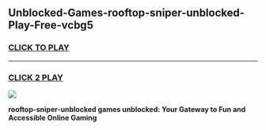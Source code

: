 
## Unblocked-Games-rooftop-sniper-unblocked-Play-Free-vcbg5
<h3>
<a href="https://premium76.site?title=rooftop-sniper-unblocked&ref=17A">CLICK TO PLAY</a></h3>
<hr>

<h3>
<a href="https://premium76.site?title=rooftop-sniper-unblocked&ref=17A">CLICK 2 PLAY</a>
  
</h3>

<a href="https://premium76.site?title=rooftop-sniper-unblocked&ref=17A"><img src="https://clearcache.store/games.png"></a>


**rooftop-sniper-unblocked games unblocked: Your Gateway to Fun and Accessible Online Gaming**
